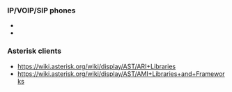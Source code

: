 ### IP/VOIP/SIP phones
* 
* 

### Asterisk clients
* https://wiki.asterisk.org/wiki/display/AST/ARI+Libraries
* https://wiki.asterisk.org/wiki/display/AST/AMI+Libraries+and+Frameworks
